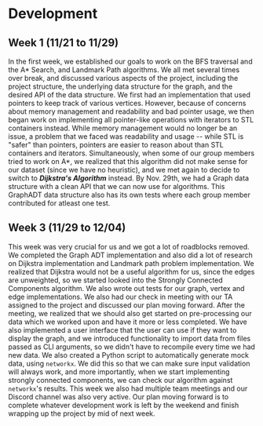 # Development

## Week 1 (11/21 to 11/29)

In the first week, we established our goals to work on the BFS traversal and the A* Search, and Landmark Path algorithms.
We all met several times over break, and discussed various aspects of the project, including the project structure, the underlying data structure for the graph, and the desired API of the data structure.
We first had an implementation that used pointers to keep track of various vertices.
However, because of concerns about memory management and readability and bad pointer usage, we then began work on implementing all pointer-like operations with iterators to STL containers instead.
While memory management would no longer be an issue, a problem that we faced was readability and usage -- while STL is "safer" than pointers, pointers are easier to reason about than STL containers and iterators.
Simultaneously, when some of our group members tried to work on A*, we realized that this algorithm did not make sense for our dataset (since we have no heuristic), and we met again to decide to switch to **_Dijkstra's Algorithm_** instead.
By Nov. 29th, we had a Graph data structure with a clean API that we can now use for algorithms. This GraphADT data structure also has its own tests where each group member contributed for atleast one test.

## Week 3 (11/29 to 12/04)

This week was very crucial for us and we got a lot of roadblocks removed. We completed the Graph ADT implementation and also did a lot of research on Dijkstra implementation and Landmark path problem implementation.
We realized that Dijkstra would not be a useful algorithm for us, since the edges are unweighted, so we started looked into the Strongly Connected Components algorithm. We also wrote out tests for our graph, vertex and edge implementations. We also had our check in meeting with our TA assigned to the project and discussed our plan moving forward. After the meeting, we realized that we should also get started on pre-processing our data which we worked upon and have it more or less completed. We have also implemented a user interface that the user can use if they want to display the graph, and we introduced functionality to import data from files passed as CLI arguments, so we didn't have to recompile every time we had new data.
We also created a Python script to automatically generate mock data, using `networkx`. We did this so that we can make sure input validation will always work, and more importantly, when we start implementing strongly connected components, we can check our algorithm against `networkx`'s results. 
This week we also had multiple team meetings and our Discord channel was also very active. Our plan moving forward is to complete whatever development work is left by the weekend and finish wrapping up the project by mid of next week. 
